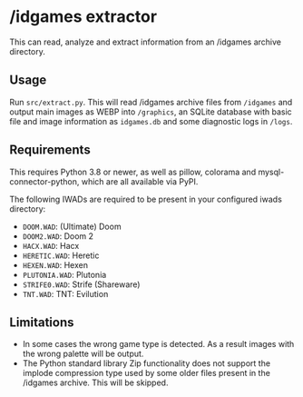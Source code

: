 # /idgames extractor
This can read, analyze and extract information from an /idgames archive directory.

## Usage
Run ``src/extract.py``. This will read /idgames archive files from ``/idgames`` and output main images as WEBP into
``/graphics``, an SQLite database with basic file and image information as ``idgames.db`` and some diagnostic logs in
``/logs``.

## Requirements
This requires Python 3.8 or newer, as well as pillow, colorama and mysql-connector-python, which are all available via PyPI.

The following IWADs are required to be present in your configured iwads directory:

* ``DOOM.WAD``: (Ultimate) Doom
* ``DOOM2.WAD``: Doom 2
* ``HACX.WAD``: Hacx
* ``HERETIC.WAD``: Heretic
* ``HEXEN.WAD``: Hexen
* ``PLUTONIA.WAD``: Plutonia
* ``STRIFE0.WAD``: Strife (Shareware)
* ``TNT.WAD``: TNT: Evilution

## Limitations

* In some cases the wrong game type is detected. As a result images with the wrong palette will be output.
* The Python standard library Zip functionality does not support the implode compression type used by some older
files present in the /idgames archive. This will be skipped.
